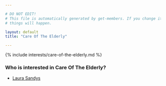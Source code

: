 ```yaml
---

# DO NOT EDIT!
# This file is automatically generated by get-members. If you change it, bad
# things will happen.

layout: default
title: "Care Of The Elderly"

---
```


{% include interests/care-of-the-elderly.md %}

### Who is interested in Care Of The Elderly?


* [Laura Sandys](members/laura-sandys.html)
